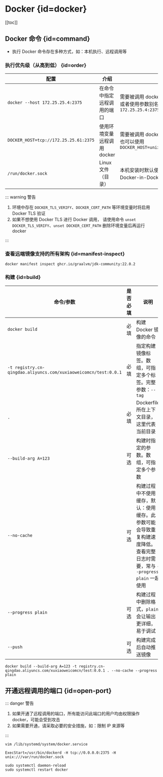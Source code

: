 # Docker {id=docker}

[[toc]]

## Docker 命令 {id=command}

- 执行 Docker 命令存在多种方式，如：本机执行、远程调用等

### 执行优先级（从高到低） {id=order}

| 配置                                    | 介绍                | 说明                                                                      |
|---------------------------------------|-------------------|-------------------------------------------------------------------------|
| `docker --host 172.25.25.4:2375`      | 在命令中指定远程调用的端口     | 需要被调用 docker 服务开通远程调用端口，或者使用参数别名 `docker -H 172.25.25.4:2375`           |
| `DOCKER_HOST=tcp://172.25.25.61:2375` | 使用环境变量远程调用 docker | 需要被调用 docker 服务开通远程调用端口，也可以使用 `DOCKER_HOST=unix:///var/run/docker.sock` |
| `/run/docker.sock`                    | Linux 文件（目录）      | 本机安装时默认使用，也可在当前机器的 Docker-in-Docker 中挂载此目录使用                            |

::: warning 警告

1. 环境中存在 `DOCKER_TLS_VERIFY`、`DOCKER_CERT_PATH` 等环境变量时将启用 Docker TLS 验证
2. 如果不想使用 Docker TLS 进行 Docker 调用，
   请使用命令 `unset DOCKER_TLS_VERIFY`、`unset DOCKER_CERT_PATH` 删除环境变量后再运行 docker

:::

### 查看远端镜像支持的所有架构 {id=manifest-inspect}

```shell
docker manifest inspect ghcr.io/graalvm/jdk-community:22.0.2
```

### 构建 {id=build}

| 命令/参数                                                           | 是否必填 | 说明                                                                       |
|-----------------------------------------------------------------|------|--------------------------------------------------------------------------|
| `docker build`                                                  | 必填   | 构建 Docker 镜像的命令                                                          |
| `-t registry.cn-qingdao.aliyuncs.com/xuxiaoweicomcn/test:0.0.1` | 必填   | 指定构建镜像标签。数组，可指定多个标签。完整参数：`--tag`                                         |
| `.`                                                             | 必填   | Dockerfile 所在上下文目录，这里代表当前目录                                              |
| `--build-arg A=123`                                             | 可选   | 构建时指定的参数。数组，可指定多个参数                                                      |
| `--no-cache`                                                    | 可选   | 构建过程中不使用缓存，默认：使用缓存。此参数可能会导致重复构建速度降低。查看完整日志时需要，常与 `--progress plain` 一起使用 |
| `--progress plain`                                              | 可选   | 构建过程中删除格式，`plain` 会让输出更详细，易于调试                                           |
| `--push`                                                        | 可选   | 构建完成后自动推送镜像                                                              |

```shell
docker build --build-arg A=123 -t registry.cn-qingdao.aliyuncs.com/xuxiaoweicomcn/test:0.0.1 . --no-cache --progress plain
```

## 开通远程调用的端口 {id=open-port}

::: danger 警告

1. 如果开通了远程调用的端口，所有能访问此端口的用户均由权限操作 docker，可能会受到攻击
2. 如果需要开通，请采取必要的安全措施，如：限制 IP 来源等

:::

```shell
vim /lib/systemd/system/docker.service
```

```shell
ExecStart=/usr/bin/dockerd -H tcp://0.0.0.0:2375 -H unix:///var/run/docker.sock
```

```shell
sudo systemctl daemon-reload
sudo systemctl restart docker
```

<style>

._blog_docker #order + table  tr th:nth-child(1), 
._blog_docker #order + table tr td:nth-child(1) {
    min-width: 270px;
}

._blog_docker #order + table tr th:nth-child(2), 
._blog_docker #order + table tr td:nth-child(2) {
    min-width: 210px;
}

._blog_docker #order + table tr th:nth-child(3), 
._blog_docker #order + table tr td:nth-child(3) {
    min-width: 645px;
}

._blog_docker #build + table  tr th:nth-child(1), 
._blog_docker #build + table tr td:nth-child(1) {
    min-width: 445px;
}

._blog_docker #build + table tr th:nth-child(2), 
._blog_docker #build + table tr td:nth-child(2) {
    min-width: 75px;
}

._blog_docker #build + table tr th:nth-child(3), 
._blog_docker #build + table tr td:nth-child(3) {
    min-width: 875px;
}
</style>